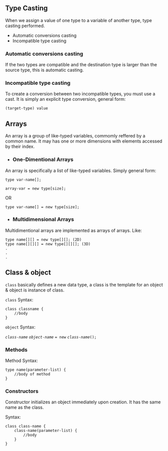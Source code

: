## **Type Casting**

When we assign a value of one type to a variable of another type, type casting performed.
- Automatic conversions casting
- Incompatible type casting

### Automatic conversions casting

If the two types are compatible and the destination type is larger than the source type, this is automatic casting.

### Incompatible type casting

To create a conversion between two incompatible types, you must use a cast. It is simply an explicit type conversion, general form:

`(target-type) value`


## **Arrays**

An array is a group of like-typed variables, commomly reffered by a common name. It may has one or more dimensions with elements accessed by their index.

- ### One-Dimentional Arrays

An array is specifically a list of like-typed variables. Simply general form:

```
type var-name[];

array-var = new type[size];
```

OR

`type var-name[] = new type[size];`

- ### Multidimensional Arrays

Multidimentional arrays are implemented as arrays of arrays. Like:

```
type name[][] = new type[][]; (2D)
type name[][][] = new type[][][]; (3D)
.
.
.
```

## **Class & object**

`class` basically defines a new data type, a class is the template for an object & object is instance of class.

`class` Syntax:

```
class classname {
    //body
}
```

`object` Syntax:

*`class-name`* *`object-name`* `= new` *`class-name`*`();`

### Methods

Method Syntax:

```
type name(parameter-list) {
    //body of method
}
```

### Constructors

Constructor initializes an object immediately upon creation. It has the same name as the class.

Syntax:

```
class class-name {
    class-name(parameter-list) {
        //body
    }
}
```